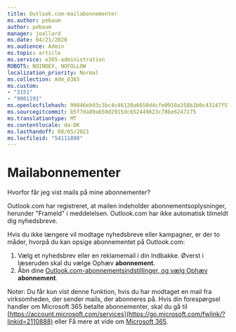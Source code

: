 ```yaml
---
title: Outlook.com-mailabonnementer
ms.author: pebaum
author: pebaum
manager: joallard
ms.date: 04/21/2020
ms.audience: Admin
ms.topic: article
ms.service: o365-administration
ROBOTS: NOINDEX, NOFOLLOW
localization_priority: Normal
ms.collection: Adm_O365
ms.custom:
- "3151"
- "9001191"
ms.openlocfilehash: 99846eb93c3bc4c46120a6650d4cfe0910a358b1b0c43147f5723d3e09b91fa4
ms.sourcegitcommit: b5f7da89a650d2915dc652449623c78be6247175
ms.translationtype: MT
ms.contentlocale: da-DK
ms.lasthandoff: 08/05/2021
ms.locfileid: "54111898"
---
```

# <a name="email-subscriptions"></a>Mailabonnementer

Hvorfor får jeg vist mails på mine abonnementer?

Outlook.com har registreret, at mailen indeholder abonnementsoplysninger, herunder "Frameld" i meddelelsen. Outlook.com har ikke automatisk tilmeldt dig nyhedsbreve.

Hvis du ikke længere vil modtage nyhedsbreve eller kampagner, er der to måder, hvorpå du kan opsige abonnementet på Outlook.com:
1. Vælg et nyhedsbrev eller en reklamemail i din Indbakke. Øverst i læseruden skal du vælge Ophæv **abonnement**.
2. Åbn dine [Outlook.com-abonnementsindstillinger, og vælg Ophæv](https://go.microsoft.com/fwlink/?linkid=2110887) **abonnement**.

Noter: Du får kun vist denne funktion, hvis du har modtaget en mail fra virksomheden, der sender mails, der abonneres på.
Hvis din forespørgsel handler om Microsoft 365 betalte abonnementer, skal du gå til [https://account.microsoft.com/services](https://go.microsoft.com/fwlink/?linkid=2110888) eller Få mere at vide om [Microsoft 365](https://products.office.com/compare-all-microsoft-office-products?tab=1&WT.mc_id=PROD_OL-Web_Support_O365NewValue_Upgrade).
  